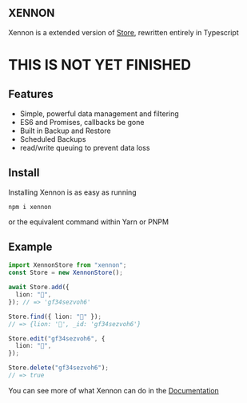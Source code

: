 ## XENNON

Xennon is a extended version of [Store], rewritten entirely in Typescript

# THIS IS NOT YET FINISHED

## Features

- Simple, powerful data management and filtering
- ES6 and Promises, callbacks be gone
- Built in Backup and Restore
- Scheduled Backups
- read/write queuing to prevent data loss

## Install

Installing Xennon is as easy as running

```
npm i xennon
```

or the equivalent command within Yarn or PNPM

## Example

```ts
import XennonStore from "xennon";
const Store = new XennonStore();

await Store.add({
  lion: "🦁",
}); // => 'gf34sezvoh6'

Store.find({ lion: "🦁" });
// => {lion: '🦁', _id: 'gf34sezvoh6'}

Store.edit("gf34sezvoh6", {
  lion: "🐺",
});

Store.delete("gf34sezvoh6");
// => true
```

You can see more of what Xennon can do in the [Documentation]

[Store]: https://github.com/thattonybo/store
[Documentation]: https://wrwlf.de/XennonDocs
